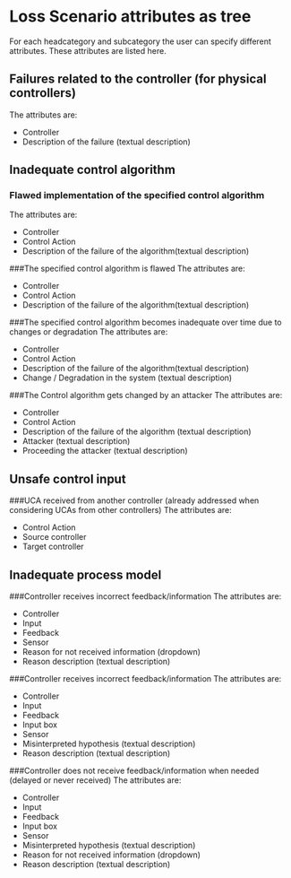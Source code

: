 # Loss Scenario attributes as tree
For each headcategory and subcategory the user can specify different attributes. These attributes are listed here.
## Failures related to the controller (for physical controllers)
The attributes are:
- Controller
- Description of the failure (textual description)

## Inadequate control algorithm
### Flawed implementation of the specified control algorithm
The attributes are:
- Controller
- Control Action
- Description of the failure of the algorithm(textual description)

###The specified control algorithm is flawed
The attributes are:
- Controller
- Control Action
- Description of the failure of the algorithm(textual description)

###The specified control algorithm becomes inadequate over time due to changes or degradation
The attributes are:
- Controller
- Control Action
- Description of the failure of the algorithm(textual description)
- Change / Degradation in the system (textual description)

###The Control algorithm gets changed by an attacker
The attributes are:
- Controller
- Control Action
- Description of the failure of the algorithm (textual description)
- Attacker (textual description)
- Proceeding the attacker (textual description)

## Unsafe control input
###UCA received from another controller (already addressed when considering UCAs from other controllers)
The attributes are:
- Control Action
- Source controller
- Target controller

## Inadequate process model
###Controller receives incorrect feedback/information
The attributes are:
- Controller
- Input
- Feedback
- Sensor
- Reason for not received information (dropdown)
- Reason description (textual description)

###Controller receives incorrect feedback/information
The attributes are:
- Controller
- Input
- Feedback
- Input box
- Sensor
- Misinterpreted hypothesis (textual description)
- Reason description (textual description)

###Controller does not receive feedback/information when needed (delayed or never received)
The attributes are:
- Controller
- Input
- Feedback
- Input box
- Sensor
- Misinterpreted hypothesis (textual description)
- Reason for not received information (dropdown)
- Reason description (textual description)